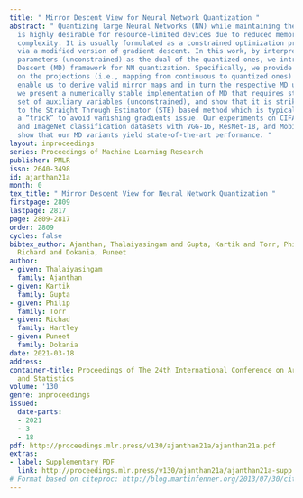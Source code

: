 ```yaml
---
title: " Mirror Descent View for Neural Network Quantization "
abstract: " Quantizing large Neural Networks (NN) while maintaining the performance
  is highly desirable for resource-limited devices due to reduced memory and time
  complexity. It is usually formulated as a constrained optimization problem and optimized
  via a modified version of gradient descent. In this work, by interpreting the continuous
  parameters (unconstrained) as the dual of the quantized ones, we introduce a Mirror
  Descent (MD) framework for NN quantization. Specifically, we provide conditions
  on the projections (i.e., mapping from continuous to quantized ones) which would
  enable us to derive valid mirror maps and in turn the respective MD updates. Furthermore,
  we present a numerically stable implementation of MD that requires storing an additional
  set of auxiliary variables (unconstrained), and show that it is strikingly analogous
  to the Straight Through Estimator (STE) based method which is typically viewed as
  a “trick” to avoid vanishing gradients issue. Our experiments on CIFAR-10/100, TinyImageNet,
  and ImageNet classification datasets with VGG-16, ResNet-18, and MobileNetV2 architectures
  show that our MD variants yield state-of-the-art performance. "
layout: inproceedings
series: Proceedings of Machine Learning Research
publisher: PMLR
issn: 2640-3498
id: ajanthan21a
month: 0
tex_title: " Mirror Descent View for Neural Network Quantization "
firstpage: 2809
lastpage: 2817
page: 2809-2817
order: 2809
cycles: false
bibtex_author: Ajanthan, Thalaiyasingam and Gupta, Kartik and Torr, Philip and Hartley,
  Richard and Dokania, Puneet
author:
- given: Thalaiyasingam
  family: Ajanthan
- given: Kartik
  family: Gupta
- given: Philip
  family: Torr
- given: Richad
  family: Hartley
- given: Puneet
  family: Dokania
date: 2021-03-18
address:
container-title: Proceedings of The 24th International Conference on Artificial Intelligence
  and Statistics
volume: '130'
genre: inproceedings
issued:
  date-parts:
  - 2021
  - 3
  - 18
pdf: http://proceedings.mlr.press/v130/ajanthan21a/ajanthan21a.pdf
extras:
- label: Supplementary PDF
  link: http://proceedings.mlr.press/v130/ajanthan21a/ajanthan21a-supp.pdf
# Format based on citeproc: http://blog.martinfenner.org/2013/07/30/citeproc-yaml-for-bibliographies/
---
```

